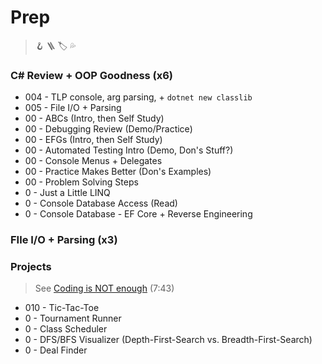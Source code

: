 # Prep

> :hook: :ladder: :label: :sweat_drops:

### C# Review + OOP Goodness (x6)

- 004 - TLP console, arg parsing, + `dotnet new classlib`
- 005 - File I/O + Parsing
- 00 - ABCs (Intro, then Self Study)
- 00 - Debugging Review (Demo/Practice)
- 00 - EFGs (Intro, then Self Study)
- 00 - Automated Testing Intro (Demo, Don's Stuff?)
- 00 - Console Menus + Delegates
- 00 - Practice Makes Better (Don's Examples)
- 00 - Problem Solving Steps
- 0 - Just a Little LINQ
- 0 - Console Database Access (Read)
- 0 - Console Database - EF Core + Reverse Engineering

### FIle I/O + Parsing (x3)

### Projects

> See [Coding is NOT enough](https://youtu.be/0zRC8GD6ZMU?si=mI8DpWhah5HDZwwM) (7:43)

- 010 - Tic-Tac-Toe
- 0 - Tournament Runner
- 0 - Class Scheduler
- 0 - DFS/BFS Visualizer (Depth-First-Search vs. Breadth-First-Search)
- 0 - Deal Finder